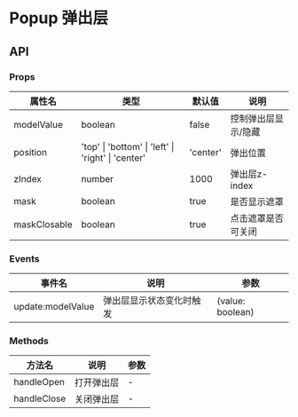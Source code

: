 <script setup>
import demo from './index.vue'
</script>

# Popup 弹出层

<preview comp-name="popup" demo-name="index">
  <demo/>
</preview>

## API

### Props
| 属性名 | 类型 | 默认值 | 说明 |
|--------|------|--------|------|
| modelValue | boolean | false | 控制弹出层显示/隐藏 |
| position | 'top' \| 'bottom' \| 'left' \| 'right' \| 'center' | 'center' | 弹出位置 |
| zIndex | number | 1000 | 弹出层z-index |
| mask | boolean | true | 是否显示遮罩 |
| maskClosable | boolean | true | 点击遮罩是否可关闭 |

### Events
| 事件名 | 说明 | 参数 |
|--------|------|------|
| update:modelValue | 弹出层显示状态变化时触发 | (value: boolean) |

### Methods
| 方法名 | 说明 | 参数 |
|--------|------|------|
| handleOpen | 打开弹出层 | - |
| handleClose | 关闭弹出层 | - |
